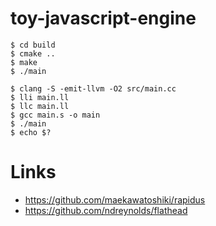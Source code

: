 # toy-javascript-engine

```
$ cd build
$ cmake ..
$ make
$ ./main
```

```
$ clang -S -emit-llvm -O2 src/main.cc
$ lli main.ll
$ llc main.ll
$ gcc main.s -o main
$ ./main
$ echo $?
```
# Links

* https://github.com/maekawatoshiki/rapidus
* https://github.com/ndreynolds/flathead
